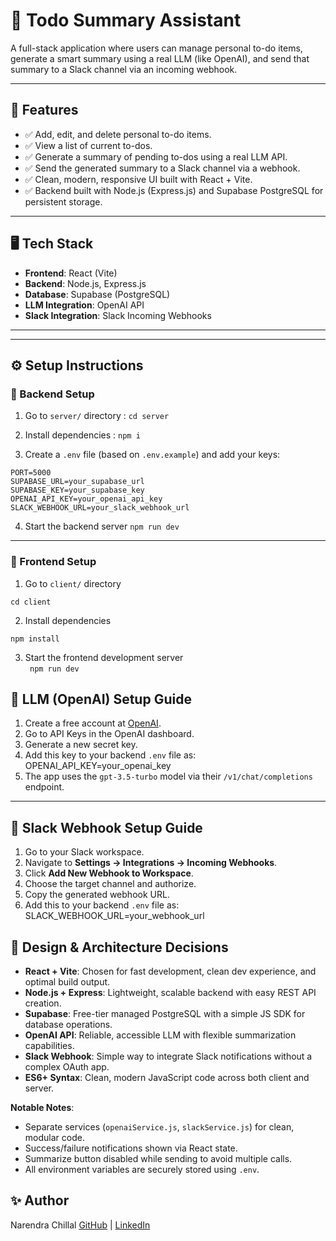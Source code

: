 # 📌 Todo Summary Assistant

A full-stack application where users can manage personal to-do items, generate a smart summary using a real LLM (like OpenAI), and send that summary to a Slack channel via an incoming webhook.

---

## 📸 Features

- ✅ Add, edit, and delete personal to-do items.
- ✅ View a list of current to-dos.
- ✅ Generate a summary of pending to-dos using a real LLM API.
- ✅ Send the generated summary to a Slack channel via a webhook.
- ✅ Clean, modern, responsive UI built with React + Vite.
- ✅ Backend built with Node.js (Express.js) and Supabase PostgreSQL for persistent storage.

---

## 🖥️ Tech Stack

- **Frontend**: React (Vite)
- **Backend**: Node.js, Express.js
- **Database**: Supabase (PostgreSQL)
- **LLM Integration**: OpenAI API
- **Slack Integration**: Slack Incoming Webhooks

---


---

## ⚙️ Setup Instructions

### 🔧 Backend Setup

1. Go to `server/` directory  :
```cd server```
3. Install dependencies  : ```npm i```

4. Create a `.env` file (based on `.env.example`) and add your keys:
```
PORT=5000
SUPABASE_URL=your_supabase_url
SUPABASE_KEY=your_supabase_key
OPENAI_API_KEY=your_openai_api_key
SLACK_WEBHOOK_URL=your_slack_webhook_url
```

4. Start the backend server
   ```npm run dev```

---

### 🎨 Frontend Setup

1. Go to `client/` directory  
```
cd client
```

2. Install dependencies  
```
npm install
```

3. Start the frontend development server  
``` npm run dev```


## 📝 LLM (OpenAI) Setup Guide

1. Create a free account at [OpenAI](https://platform.openai.com/).
2. Go to API Keys in the OpenAI dashboard.
3. Generate a new secret key.
4. Add this key to your backend `.env` file as: OPENAI_API_KEY=your_openai_key
5. The app uses the `gpt-3.5-turbo` model via their `/v1/chat/completions` endpoint.

---

## 📣 Slack Webhook Setup Guide

1. Go to your Slack workspace.
2. Navigate to **Settings → Integrations → Incoming Webhooks**.
3. Click **Add New Webhook to Workspace**.
4. Choose the target channel and authorize.
5. Copy the generated webhook URL.
6. Add this to your backend `.env` file as: SLACK_WEBHOOK_URL=your_webhook_url




## 📝 Design & Architecture Decisions

- **React + Vite**: Chosen for fast development, clean dev experience, and optimal build output.
- **Node.js + Express**: Lightweight, scalable backend with easy REST API creation.
- **Supabase**: Free-tier managed PostgreSQL with a simple JS SDK for database operations.
- **OpenAI API**: Reliable, accessible LLM with flexible summarization capabilities.
- **Slack Webhook**: Simple way to integrate Slack notifications without a complex OAuth app.
- **ES6+ Syntax**: Clean, modern JavaScript code across both client and server.

**Notable Notes**:

- Separate services (`openaiService.js`, `slackService.js`) for clean, modular code.
- Success/failure notifications shown via React state.
- Summarize button disabled while sending to avoid multiple calls.
- All environment variables are securely stored using `.env`.

## ✨ Author

Narendra Chillal
[GitHub](https://github.com/Narendrachillal) | [LinkedIn](https://www.linkedin.com/in/narendra-chillal-5b7669207)
